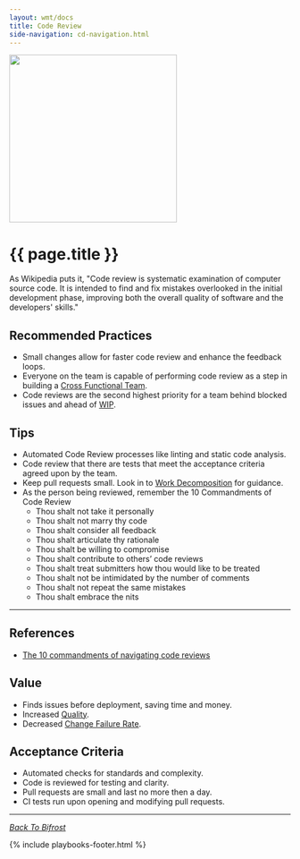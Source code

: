 ```yaml
---
layout: wmt/docs
title: Code Review
side-navigation: cd-navigation.html
---
```


<img src="/assets/img/devops-dojo-motto.png" class="img-responsive" width="300px" />

# {{ page.title }}

As Wikipedia puts it, "Code review is systematic examination of computer
source
code. It is intended to find and fix mistakes overlooked in the initial
development phase, improving both the overall quality of software and the
developers' skills."

## Recommended Practices

- Small changes allow for faster code review and enhance the feedback loops.
- Everyone on the team is capable of performing code review as a step in building a
  [Cross Functional Team](../cross-functional-teams.html).
- Code reviews are the second highest priority for a team behind blocked issues and
  ahead of [WIP](../../metrics/work-in-progress.html).

## Tips

- Automated Code Review processes like linting and static code analysis.
- Code review that there are tests that meet the acceptance criteria agreed upon by
  the team.
- Keep pull requests small. Look in to [Work Decomposition](../work-decomposition/work-breakdown.html)
  for guidance.
- As the person being reviewed, remember the 10 Commandments of Code Review
  - Thou shalt not take it personally
  - Thou shalt not marry thy code
  - Thou shalt consider all feedback
  - Thou shalt articulate thy rationale
  - Thou shalt be willing to compromise
  - Thou shalt contribute to others’ code reviews
  - Thou shalt treat submitters how thou would like to be treated
  - Thou shalt not be intimidated by the number of comments
  - Thou shalt not repeat the same mistakes
  - Thou shalt embrace the nits

---

## References

- [The 10 commandments of navigating code reviews](https://techbeacon.com/app-dev-testing/10-commandments-navigating-code-reviews)

## Value

- Finds issues before deployment, saving time and money.
- Increased [Quality](../../metrics/quality.html).
- Decreased [Change Failure Rate](../../metrics/change-fail-rate.html).

## Acceptance Criteria

- Automated checks for standards and complexity.
- Code is reviewed for testing and clarity.
- Pull requests are small and last no more then a day.
- CI tests run upon opening and modifying pull requests.

---

_[Back To Bifrost](../../index.html)_

{% include playbooks-footer.html %}
